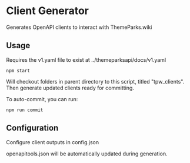 # Client Generator

Generates OpenAPI clients to interact with ThemeParks.wiki

## Usage

Requires the v1.yaml file to exist at ../themeparksapi/docs/v1.yaml

```
npm start
```

Will checkout folders in parent directory to this script, titled "tpw_clients". Then generate updated clients ready for committing.

To auto-commit, you can run:

```
npm run commit
```

## Configuration

Configure client outputs in config.json

openapitools.json will be automatically updated during generation.
